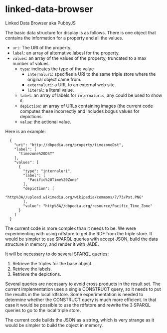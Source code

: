 linked-data-browser
===================

Linked Data Browser aka PubbyJS




The basic data structure for display is as follows.
There is one object that contains the information for a property and all the values.

- `uri`: The URI of the property.
- `label`: an array of alternative labesl for the property.
- `values`: an array of the values of the property, truncated to a max number of values.
    - `type`: indicates the type of the value
        - `internaluri`: specifies a URI to the same triple store where the original object came from.
        - `externaluri`: a URL to an external web site.
        - `literal`: a literal value.
    - `label`: an array of labels for `internaluris`, any could be used to show it.
    - `depiction`: an array of URLs containing images (the current code computes these incorrectly and includes bogus values for depictions.
    - `value`: the actional value.
  
Here is an example:
```
  {
    "uri": "http://dbpedia.org/property/timezoneDst",
    "label": [
      "timezone%20DST"
    ],
    "values": [
      {
        "type": "internaluri",
        "label": [
          "Pacific%20Time%20Zone"
        ],
        "depiction": [
          "http%3A//upload.wikimedia.org/wikipedia/commons/7/73/Pst.PNG"
        ],
        "value": "http%3A//dbpedia.org/resource/Pacific_Time_Zone"
      }
    ]
  }
```

The current code is more complex than it needs to be. We were experimenting with using rdfstore to get the RDF from the triple store. It would be simpler to use SPARQL queries with accept JSON, build the data structure in memory, and render it with JADE.

It will be necessary to do several SPARQL queries:

1. Retrieve the triples for the base object.
2. Retrieve the labels.
3. Retrieve the depictions.

Several queries are necessary to avoid cross products in the result set. The current implementation uses a single CONSTRUCT query, so it needs to put the results in the local rdfstore. Some experimentation is needed to determine whether the CONSTRUCT query is much more efficient. In that case it would be possible to use the rdfstore and rewrite the 3 SPARQL queries to go to the local triple store.

The current code builds the JSON as a string, which is very strange as it would be simpler to build the object in memory.
